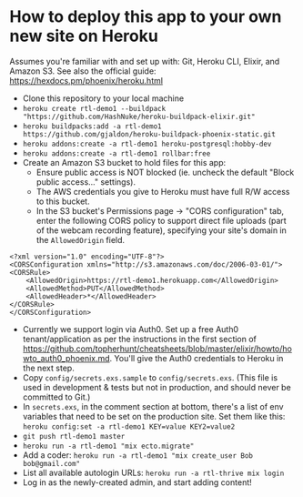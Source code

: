# How to deploy this app to your own new site on Heroku

Assumes you're familiar with and set up with: Git, Heroku CLI, Elixir, and Amazon S3. See also the official guide: https://hexdocs.pm/phoenix/heroku.html

  * Clone this repository to your local machine
  * `heroku create rtl-demo1 --buildpack "https://github.com/HashNuke/heroku-buildpack-elixir.git"`
  * `heroku buildpacks:add -a rtl-demo1 https://github.com/gjaldon/heroku-buildpack-phoenix-static.git`
  * `heroku addons:create -a rtl-demo1 heroku-postgresql:hobby-dev`
  * `heroku addons:create -a rtl-demo1 rollbar:free`
  * Create an Amazon S3 bucket to hold files for this app:
    * Ensure public access is NOT blocked (ie. uncheck the default "Block public access..." settings).
    * The AWS credentials you give to Heroku must have full R/W access to this bucket.
    * In the S3 bucket's Permissions page -> "CORS configuration" tab, enter the following CORS policy to support direct file uploads (part of the webcam recording feature), specifying your site's domain in the `AllowedOrigin` field.

  ```
  <?xml version="1.0" encoding="UTF-8"?>
  <CORSConfiguration xmlns="http://s3.amazonaws.com/doc/2006-03-01/">
  <CORSRule>
      <AllowedOrigin>https://rtl-demo1.herokuapp.com</AllowedOrigin>
      <AllowedMethod>PUT</AllowedMethod>
      <AllowedHeader>*</AllowedHeader>
  </CORSRule>
  </CORSConfiguration>
  ```

  * Currently we support login via Auth0. Set up a free Auth0 tenant/application as per the instructions in the first section of https://github.com/topherhunt/cheatsheets/blob/master/elixir/howto/howto_auth0_phoenix.md. You'll give the Auth0 credentials to Heroku in the next step.
  * Copy `config/secrets.exs.sample` to `config/secrets.exs`. (This file is used in development & tests but not in production, and should never be committed to Git.)
  * In `secrets.exs`, in the comment section at bottom, there's a list of env variables that need to be set on the production site. Set them like this: `heroku config:set -a rtl-demo1 KEY=value KEY2=value2`
  * `git push rtl-demo1 master`
  * `heroku run -a rtl-demo1 "mix ecto.migrate"`
  * Add a coder: `heroku run -a rtl-demo1 "mix create_user Bob bob@gmail.com"`
  * List all available autologin URLs: `heroku run -a rtl-thrive mix login`
  * Log in as the newly-created admin, and start adding content!
